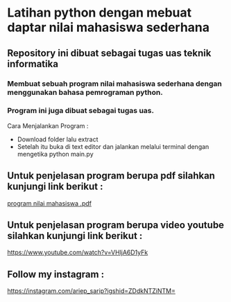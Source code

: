 # Latihan python dengan mebuat daptar nilai mahasiswa sederhana 

## Repository ini dibuat sebagai tugas uas teknik informatika

### Membuat sebuah program nilai mahasiswa sederhana dengan menggunakan bahasa pemrograman python.

### Program ini juga dibuat sebagai tugas uas.

Cara Menjalankan Program :

* Download folder lalu extract
* Setelah itu buka di text editor dan jalankan melalui terminal dengan mengetika python main.py

## Untuk penjelasan program berupa pdf silahkan kunjungi link berikut :

[program nilai mahasiswa .pdf](https://github.com/ariep1993/TUGAS-UAS16/files/10362226/program.nilai.mahasiswa.pdf)

## Untuk penjelasan program berupa video youtube silahkan kunjungi link berikut :

https://www.youtube.com/watch?v=VHljA6D1yFk

## Follow my instagram :

https://instagram.com/ariep_sarip?igshid=ZDdkNTZiNTM=
